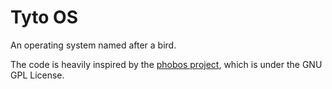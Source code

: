 # Tyto OS

An operating system named after a bird.

The code is heavily inspired by the [phobos project](https://github.com/yakuri354/phobos), which is under the GNU GPL License.
